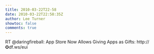 ```yaml
---
title: 2010-03-22T22-58
date: 2010-03-22T22:58:35Z
author: Lee Turner
showtoc: false
comments: true
---
```


RT @daringfireball: App Store Now Allows Giving Apps as Gifts: http://✪df.ws/eui


